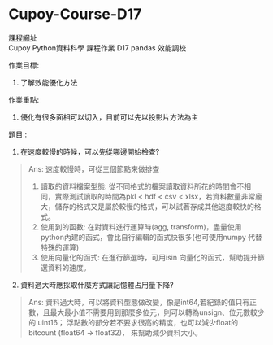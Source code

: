 # Cupoy-Course-D17
[課程網址](https://www.cupoy.com/marathon-mission/00000174C4BC1B93000000016375706F795F70726572656C656173654355/00000176E0F9E0F50000001A6375706F795F72656C656173654349/)  
Cupoy Python資料科學 課程作業 D17 pandas 效能調校</br>

作業目標:  
 1. 了解效能優化方法

作業重點:  
1. 優化有很多面相可以切入，目前可以先以投影片方法為主</br>
 

題目 : 
1. 在速度較慢的時候，可以先從哪邊開始檢查?</br>
>Ans:
>速度較慢時，可從三個節點來做排查
>1. 讀取的資料檔案型態:
>    從不同格式的檔案讀取資料所花的時間會不相同，實際測試讀取的時間為pkl < hdf < csv < xlsx，若資料數量非常龐大，儲存的格式又是屬於較慢的格式，可以試著存成其他速度較快的格式。
>2. 使用到的函數:
>在對資料進行運算時(agg, transform)，盡量使用python內建的函式，會比自行編輯的函式快很多(也可使用numpy 代替特殊的運算)
>3. 使用向量化的函式:
>在進行篩選時，可用isin 向量化的函式，幫助提升篩選資料的速度。

2.   資料過大時應採取什麼方式讓記憶體占用量下降?</br>
>Ans:
>資料過大時，可以將資料型態做改變，像是int64,若紀錄的值只有正數，且最大最小值不需要用到那麼多位元，則可以轉為unsign、位元數較少的 uint16； 浮點數的部分若不要求很高的精度，也可以減少float的bitcount (float64 -> float32)， 來幫助減少資料大小。


<!--```py
index = pd.date_range("1/1/2019", periods=20, freq='D')
series = pd.Series(range(20), index=index)
```

1. 將所有轉為周資料  
2. 將周資料的值取平均  

```py
import numpy as np
import pandas as pd
index = pd.date_range('1/1/2019', periods=20, freq='D')
series = pd.Series(range(20), index=index)
series
```

```
output:
  2019-01-01     0
  2019-01-02     1
  2019-01-03     2
  2019-01-04     3
  2019-01-05     4
  2019-01-06     5
  2019-01-07     6
  2019-01-08     7
  2019-01-09     8
  2019-01-10     9
  2019-01-11    10
  2019-01-12    11
  2019-01-13    12
  2019-01-14    13
  2019-01-15    14
  2019-01-16    15
  2019-01-17    16
  2019-01-18    17
  2019-01-19    18
  2019-01-20    19
  Freq: D, dtype: int64  
```

```py
#1. 將所有轉為周資料
series.to_period(freq="W").resample(rule='W').sum()
```
```
output:
  2018-12-31/2019-01-06     15
  2019-01-07/2019-01-13     63
  2019-01-14/2019-01-20    112
  Freq: W-SUN, dtype: int64
```

```py
#2. 將周資料的值取平均
series.to_period(freq='W').resample(rule='W').mean()
```

```
output: 
  2018-12-31/2019-01-06     2.5
  2019-01-07/2019-01-13     9.0
  2019-01-14/2019-01-20    16.0
  Freq: W-SUN, dtype: float64
```